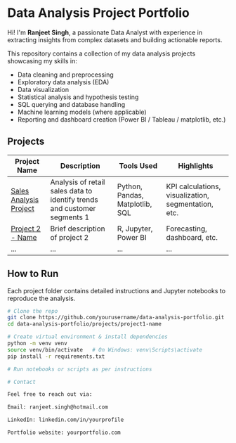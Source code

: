 # Data Analysis Project Portfolio

Hi! I'm **Ranjeet Singh**, a passionate Data Analyst with experience in extracting insights from complex datasets and building actionable reports.

This repository contains a collection of my data analysis projects showcasing my skills in:

- Data cleaning and preprocessing
- Exploratory data analysis (EDA)
- Data visualization
- Statistical analysis and hypothesis testing
- SQL querying and database handling
- Machine learning models (where applicable)
- Reporting and dashboard creation (Power BI / Tableau / matplotlib, etc.)

## Projects

| Project Name               | Description                                        | Tools Used            | Highlights                    |
|----------------------------|--------------------------------------------------|----------------------|-------------------------------|
| [Sales Analysis Project](projects/project1-sales-analysis) | Analysis of retail sales data to identify trends and customer segments 1                    | Python, Pandas, Matplotlib, SQL   | KPI calculations, visualization, segmentation, etc. |
| [Project 2 - Name](projects/project2-name) | Brief description of project 2                    | R, Jupyter, Power BI  | Forecasting, dashboard, etc.  |
| ...                        | ...                                              | ...                  | ...                           |

## How to Run

Each project folder contains detailed instructions and Jupyter notebooks to reproduce the analysis.

```bash
# Clone the repo
git clone https://github.com/yourusername/data-analysis-portfolio.git
cd data-analysis-portfolio/projects/project1-name

# Create virtual environment & install dependencies
python -m venv venv
source venv/bin/activate   # On Windows: venv\Scripts\activate
pip install -r requirements.txt

# Run notebooks or scripts as per instructions

# Contact

Feel free to reach out via:

Email: ranjeet.singh@hotmail.com

LinkedIn: linkedin.com/in/yourprofile

Portfolio website: yourportfolio.com

